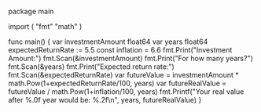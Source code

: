 package main

import (
	"fmt"
	"math"
)

func main() {
	var investmentAmount float64
	var years float64
	expectedReturnRate := 5.5
	const inflation = 6.6
	fmt.Print("Investment Amount:")
	fmt.Scan(&investmentAmount)
	fmt.Print("For how many years?")
	fmt.Scan(&years)
	fmt.Print("Expected return rate:")
	fmt.Scan(&expectedReturnRate)
	var futureValue = investmentAmount * math.Pow(1+expectedReturnRate/100, years)
	var futureRealValue = futureValue / math.Pow(1+inflation/100, years)
	fmt.Printf("Your real value after %.0f year would be: %.2f\n", years, futureRealValue)
}
